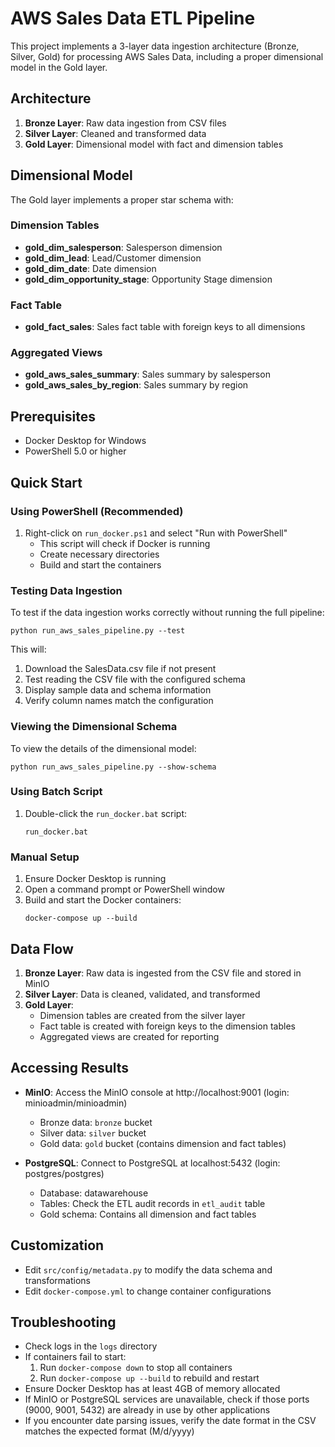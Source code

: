 # AWS Sales Data ETL Pipeline

This project implements a 3-layer data ingestion architecture (Bronze, Silver, Gold) for processing AWS Sales Data, including a proper dimensional model in the Gold layer.

## Architecture

1. **Bronze Layer**: Raw data ingestion from CSV files
2. **Silver Layer**: Cleaned and transformed data
3. **Gold Layer**: Dimensional model with fact and dimension tables

## Dimensional Model

The Gold layer implements a proper star schema with:

### Dimension Tables
- **gold_dim_salesperson**: Salesperson dimension
- **gold_dim_lead**: Lead/Customer dimension
- **gold_dim_date**: Date dimension
- **gold_dim_opportunity_stage**: Opportunity Stage dimension

### Fact Table
- **gold_fact_sales**: Sales fact table with foreign keys to all dimensions

### Aggregated Views
- **gold_aws_sales_summary**: Sales summary by salesperson
- **gold_aws_sales_by_region**: Sales summary by region

## Prerequisites

- Docker Desktop for Windows
- PowerShell 5.0 or higher

## Quick Start

### Using PowerShell (Recommended)

1. Right-click on `run_docker.ps1` and select "Run with PowerShell"
   - This script will check if Docker is running
   - Create necessary directories
   - Build and start the containers

### Testing Data Ingestion

To test if the data ingestion works correctly without running the full pipeline:

```
python run_aws_sales_pipeline.py --test
```

This will:
1. Download the SalesData.csv file if not present
2. Test reading the CSV file with the configured schema
3. Display sample data and schema information
4. Verify column names match the configuration

### Viewing the Dimensional Schema

To view the details of the dimensional model:

```
python run_aws_sales_pipeline.py --show-schema
```

### Using Batch Script

1. Double-click the `run_docker.bat` script:
   ```
   run_docker.bat
   ```

### Manual Setup

1. Ensure Docker Desktop is running
2. Open a command prompt or PowerShell window
3. Build and start the Docker containers:
   ```
   docker-compose up --build
   ```

## Data Flow

1. **Bronze Layer**: Raw data is ingested from the CSV file and stored in MinIO
2. **Silver Layer**: Data is cleaned, validated, and transformed
3. **Gold Layer**: 
   - Dimension tables are created from the silver layer
   - Fact table is created with foreign keys to the dimension tables
   - Aggregated views are created for reporting

## Accessing Results

- **MinIO**: Access the MinIO console at http://localhost:9001 (login: minioadmin/minioadmin)
  - Bronze data: `bronze` bucket
  - Silver data: `silver` bucket
  - Gold data: `gold` bucket (contains dimension and fact tables)

- **PostgreSQL**: Connect to PostgreSQL at localhost:5432 (login: postgres/postgres)
  - Database: datawarehouse
  - Tables: Check the ETL audit records in `etl_audit` table
  - Gold schema: Contains all dimension and fact tables

## Customization

- Edit `src/config/metadata.py` to modify the data schema and transformations
- Edit `docker-compose.yml` to change container configurations

## Troubleshooting

- Check logs in the `logs` directory
- If containers fail to start:
  1. Run `docker-compose down` to stop all containers
  2. Run `docker-compose up --build` to rebuild and restart
- Ensure Docker Desktop has at least 4GB of memory allocated
- If MinIO or PostgreSQL services are unavailable, check if those ports (9000, 9001, 5432) are already in use by other applications
- If you encounter date parsing issues, verify the date format in the CSV matches the expected format (M/d/yyyy) 